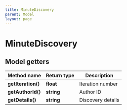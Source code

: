 ```yaml
---
title: MinuteDiscovery
parent: Model
layout: page
---
```


# MinuteDiscovery

## Model getters

Method name | Return type | Description
------------ | ------------- | -------------
**getIteration()** | **float** | Iteration number
**getAuthorId()** | **string** | Author ID
**getDetails()** | **string** | Discovery details

